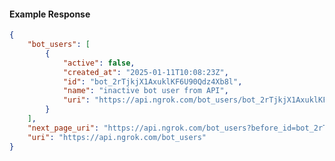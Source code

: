 <!-- Code generated for API Clients. DO NOT EDIT. -->

#### Example Response

```json
{
	"bot_users": [
		{
			"active": false,
			"created_at": "2025-01-11T10:08:23Z",
			"id": "bot_2rTjkjX1AxuklKF6U90Qdz4Xb8l",
			"name": "inactive bot user from API",
			"uri": "https://api.ngrok.com/bot_users/bot_2rTjkjX1AxuklKF6U90Qdz4Xb8l"
		}
	],
	"next_page_uri": "https://api.ngrok.com/bot_users?before_id=bot_2rTjkjX1AxuklKF6U90Qdz4Xb8l&limit=1",
	"uri": "https://api.ngrok.com/bot_users"
}
```

